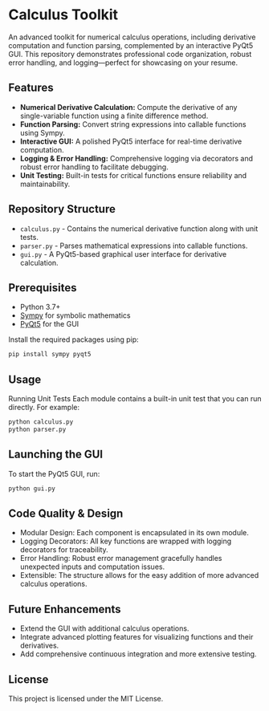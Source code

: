 # Calculus Toolkit

An advanced toolkit for numerical calculus operations, including derivative computation and function parsing, complemented by an interactive PyQt5 GUI. This repository demonstrates professional code organization, robust error handling, and logging—perfect for showcasing on your resume.

## Features

- **Numerical Derivative Calculation:** Compute the derivative of any single-variable function using a finite difference method.
- **Function Parsing:** Convert string expressions into callable functions using Sympy.
- **Interactive GUI:** A polished PyQt5 interface for real-time derivative computation.
- **Logging & Error Handling:** Comprehensive logging via decorators and robust error handling to facilitate debugging.
- **Unit Testing:** Built-in tests for critical functions ensure reliability and maintainability.

## Repository Structure

- `calculus.py` - Contains the numerical derivative function along with unit tests.
- `parser.py` - Parses mathematical expressions into callable functions.
- `gui.py` - A PyQt5-based graphical user interface for derivative calculation.

## Prerequisites

- Python 3.7+
- [Sympy](https://www.sympy.org/) for symbolic mathematics
- [PyQt5](https://www.riverbankcomputing.com/software/pyqt/intro) for the GUI

Install the required packages using pip:

```bash
pip install sympy pyqt5
```
## Usage
Running Unit Tests
Each module contains a built-in unit test that you can run directly. For example:
```bash
python calculus.py
python parser.py
```

## Launching the GUI
To start the PyQt5 GUI, run:
```bash
python gui.py
```

## Code Quality & Design
  - Modular Design: Each component is encapsulated in its own module.
  - Logging Decorators: All key functions are wrapped with logging decorators for traceability.
  - Error Handling: Robust error management gracefully handles unexpected inputs and computation issues.
  - Extensible: The structure allows for the easy addition of more advanced calculus operations.

## Future Enhancements
  - Extend the GUI with additional calculus operations.
  - Integrate advanced plotting features for visualizing functions and their derivatives.
  - Add comprehensive continuous integration and more extensive testing.

## License
This project is licensed under the MIT License.
